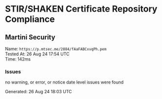 # STIR/SHAKEN Certificate Repository Compliance

## Martini Security

Name: `https://p.mtsec.me/2884/fAaFABCxvqPh.pem`\
Tested At: 26 Aug 24 17:54 UTC\
Time: 142ms

### Issues

no warning, or error, or notice date level issues were found

Generated: 26 Aug 24 18:03 UTC